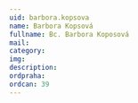 ```yaml
---
uid: barbora.kopsova
name: Barbora Kopsová
fullname: Bc. Barbora Koposová
mail: 
category: 
img: 
description: 
ordpraha: 
ordcan: 39
---
```




